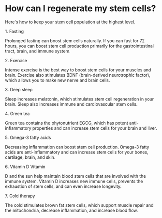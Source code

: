 # How can I regenerate my stem cells?

Here's how to keep your stem cell population at the highest level.

1\. Fasting

Prolonged fasting can boost stem cells naturally. If you can fast for 72 hours, you can boost stem cell production primarily for the gastrointestinal tract, brain, and immune system.

2\. Exercise

Intense exercise is the best way to boost stem cells for your muscles and brain. Exercise also stimulates BDNF (brain-derived neurotrophic factor), which allows you to make new nerve and brain cells.

3\. Deep sleep

Sleep increases melatonin, which stimulates stem cell regeneration in your brain. Sleep also increases immune and cardiovascular stem cells.

4\. Green tea

Green tea contains the phytonutrient EGCG, which has potent anti-inflammatory properties and can increase stem cells for your brain and liver.

5\. Omega-3 fatty acids

Decreasing inflammation can boost stem cell production. Omega-3 fatty acids are anti-inflammatory and can increase stem cells for your bones, cartilage, brain, and skin.

6\. Vitamin D Vitamin

D and the sun help maintain blood stem cells that are involved with the immune system. Vitamin D increases new immune cells, prevents the exhaustion of stem cells, and can even increase longevity.

7\. Cold therapy

The cold stimulates brown fat stem cells, which support muscle repair and the mitochondria, decrease inflammation, and increase blood flow.